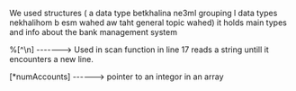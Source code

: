 We used structures ( a data type betkhalina ne3ml grouping l data types nekhalihom b esm wahed aw taht general topic wahed) it holds main types and info about the bank management system

%[^\n]  -------> Used in scan function in line 17
   reads a string untill it encounters a new line. 

   [*numAccounts] ------> pointer to an integor in an array
